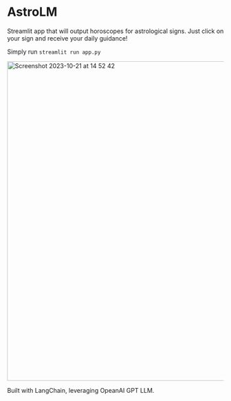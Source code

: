 # AstroLM

Streamlit app that will output horoscopes for astrological signs. Just click on your sign and receive your daily guidance!

Simply run
`streamlit run app.py`

<img width="743" alt="Screenshot 2023-10-21 at 14 52 42" src="https://github.com/lidiapierre/AstroLM/assets/19575156/93a151f0-21c1-476a-a37f-5111f0045f65">


Built with LangChain, leveraging OpeanAI GPT LLM.
